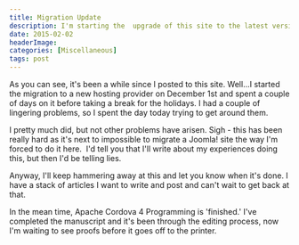 ```yaml
---
title: Migration Update
description: I'm starting the  upgrade of this site to the latest version of Joomla!
date: 2015-02-02
headerImage: 
categories: [Miscellaneous]
tags: post
---
```


As you can see, it's been a while since I posted to this site. Well...I started the migration to a new hosting provider on December 1st and spent a couple of days on it before taking a break for the holidays. I had a couple of lingering problems, so I spent the day today trying to get around them.

I pretty much did, but not other problems have arisen. Sigh - this has been really hard as it's next to impossible to migrate a Joomla! site the way I'm forced to do it here.  I'd tell you that I'll write about my experiences doing this, but then I'd be telling lies.

Anyway, I'll keep hammering away at this and let you know when it's done. I have a stack of articles I want to write and post and can't wait to get back at that.

In the mean time, Apache Cordova 4 Programming is 'finished.' I've completed the manuscript and it's been through the editing process, now I'm waiting to see proofs before it goes off to the printer.